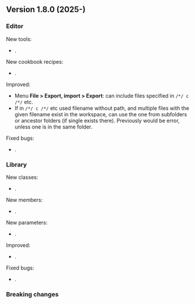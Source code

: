 ## Version 1.8.0 (2025-)

### Editor
New tools:
- .

New cookbook recipes:
- .

Improved:
- Menu **File > Export, import > Export**: can include files specified in `/*/ c /*/` etc.
- If in `/*/ c /*/` etc used filename without path, and multiple files with the given filename exist in the workspace, can use the one from subfolders or ancestor folders (if single exists there). Previously would be error, unless one is in the same folder.

Fixed bugs:
- .

### Library
New classes:
- .

New members:
- .

New parameters:
- .

Improved:
- .

Fixed bugs:
- .

### Breaking changes
